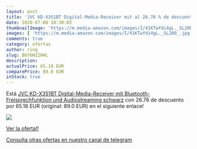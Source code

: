 ```yaml
---
layout: post
title: 'JVC KD-X351BT Digital-Media-Receiver mit al 26.76 % de descuento'
date: 2020-07-08 10:30:03
thumbnailImage: 'https://m.media-amazon.com/images/I/41KTwYdi4gL._SL200_.jpg'
images: [ 'https://m.media-amazon.com/images/I/41KTwYdi4gL._SL200_.jpg' ]
comments: true
category: ofertas
author: ring
slug: B076HZ2HHL
description:
actualPrice: 65.18 EUR
comparePrice: 89.0 EUR
inStock: true
---
```


Está [JVC KD-X351BT Digital-Media-Receiver mit Bluetooth-Freisprechfunktion und Audiostreaming schwarz](https://www.amazon.com/dp/B076HZ2HHL/?tag=redken08-20) con 26.76 de descuento por 65.18 EUR (original: 89.0 EUR) en el siguiente enlace!

[![](https://m.media-amazon.com/images/I/41KTwYdi4gL._SL200_.jpg)](https://www.amazon.com/dp/B076HZ2HHL/?tag=redken08-20)

[Ver la oferta!!](https://www.amazon.com/dp/B076HZ2HHL/?tag=redken08-20)

[Consulta otras ofertas en nuestro canal de telegram](https://t.me/s/ofertas25)

